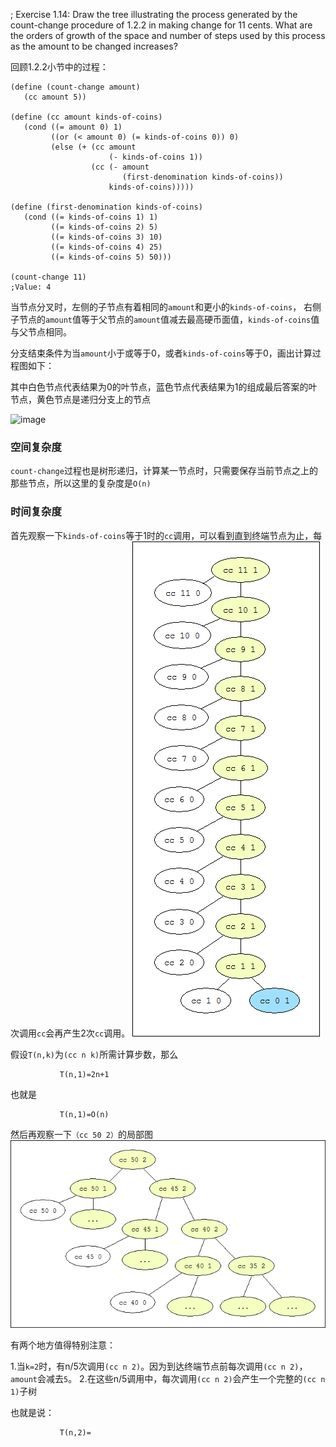; Exercise 1.14: Draw the tree illustrating the process generated by the count-change procedure of 1.2.2 in making change for 11 cents. What are the orders of growth of the space and number of steps used by this process as the amount to be changed increases?

回顾1.2.2小节中的过程：
```
(define (count-change amount)
   (cc amount 5))

(define (cc amount kinds-of-coins)
   (cond ((= amount 0) 1)
         ((or (< amount 0) (= kinds-of-coins 0)) 0)
         (else (+ (cc amount
                      (- kinds-of-coins 1))
                  (cc (- amount
                         (first-denomination kinds-of-coins))
                      kinds-of-coins)))))

(define (first-denomination kinds-of-coins)
   (cond ((= kinds-of-coins 1) 1)
         ((= kinds-of-coins 2) 5)
         ((= kinds-of-coins 3) 10)
         ((= kinds-of-coins 4) 25)
         ((= kinds-of-coins 5) 50)))

(count-change 11)
;Value: 4
```

当节点分叉时，左侧的子节点有着相同的`amount`和更小的`kinds-of-coins`，
右侧子节点的`amount`值等于父节点的`amount`值减去最高硬币面值，`kinds-of-coins`值与父节点相同。

分支结束条件为当`amount`小于或等于0，或者`kinds-of-coins`等于0，画出计算过程图如下：

其中白色节点代表结果为0的叶节点，蓝色节点代表结果为1的组成最后答案的叶节点，黄色节点是递归分支上的节点

![image](https://github.com/jiacai2050/sicp/blob/master/exercises/01/img/count-change-diagram.png)

### 空间复杂度
`count-change`过程也是树形递归，计算某一节点时，只需要保存当前节点之上的那些节点，所以这里的复杂度是`O(n)`

### 时间复杂度
首先观察一下`kinds-of-coins`等于1时的`cc`调用，可以看到直到终端节点为止，每次调用`cc`会再产生2次`cc`调用。
![image](https://github.com/luoshuang435/SICP-Solutions/blob/master/01/img/count-change-11-1-diagram.png)

假设`T(n,k)`为`(cc n k)`所需计算步数，那么

               T(n,1)=2n+1

也就是

               T(n,1)=O(n)

然后再观察一下`（cc 50 2）`的局部图
![image](https://github.com/luoshuang435/SICP-Solutions/blob/master/01/img/count-change-50-2-diagram.png)

有两个地方值得特别注意：

1.当`k=2`时，有n/5次调用`(cc n 2)`。因为到达终端节点前每次调用`(cc n 2)`，`amount`会减去`5`。
2.在这些n/5调用中，每次调用`(cc n 2)`会产生一个完整的`(cc n 1)`子树

也就是说：

               T(n,2)=
